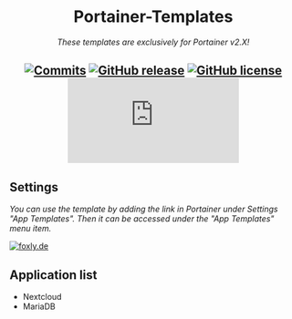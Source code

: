 <div align=center>
  
# Portainer-Templates
*These templates are exclusively for Portainer v2.X!*

[![Commits](https://img.shields.io/github/last-commit/foxly-it/Portainer-Templates?style=flat-square)](https://github.com/foxly-it/Portainer-Templates/commits/main) [![GitHub release](https://img.shields.io/github/release/foxly-it/Portainer-Templates?style=flat-square)](https://github.com/foxly-it/Portainer-Templates/releases) [![GitHub license](https://img.shields.io/github/license/foxly-it/Portainer-Templates?style=flat-square&color=lightgray)](LICENSE.md) [![GitHub file size in bytes](https://img.shields.io/github/size/foxly-it/Portainer-Templates/templates-2.0.json?style=flat-square)](https://github.com/foxly-it/Portainer-Templates/templates-2.0.json)
---
</div>

## Settings
*You can use the template by adding the link in Portainer under Settings "App Templates". Then it can be accessed under the "App Templates" menu item.*

[![foxly.de](https://foxly.de/media/202-portainer1-png/)](https://foxly.de)

## Application list

  - Nextcloud
  - MariaDB
